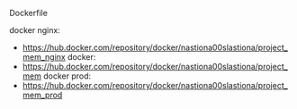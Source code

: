 Dockerfile

  docker nginx:
  - https://hub.docker.com/repository/docker/nastiona00slastiona/project_mem_nginx
  docker:
  - https://hub.docker.com/repository/docker/nastiona00slastiona/project_mem
  docker prod:
  - https://hub.docker.com/repository/docker/nastiona00slastiona/project_mem_prod
